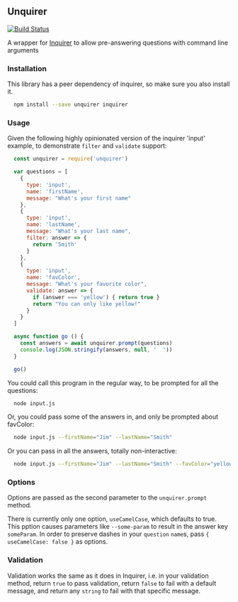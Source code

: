 ## Unquirer

[![Build Status](https://travis-ci.org/antony/unquirer.svg?branch=master)](https://travis-ci.org/antony/unquirer)

A wrapper for [Inquirer](https://www.npmjs.com/package/inquirer) to allow pre-answering questions with command line arguments

### Installation

This library has a peer dependency of inquirer, so make sure you also install it.

```bash
  npm install --save unquirer inquirer
```

### Usage

Given the following highly opinionated version of the inquirer 'input' example, to demonstrate `filter` and `validate` support:

```javascript
  const unquirer = require('unquirer')

  var questions = [
    {
      type: 'input',
      name: 'firstName',
      message: "What's your first name"
    },
    {
      type: 'input',
      name: 'lastName',
      message: "What's your last name",
      filter: answer => {
        return 'Smith'
      }
    },
    {
      type: 'input',
      name: 'favColor',
      message: "What's your favorite color",
      validate: answer => {
        if (answer === 'yellow') { return true }
        return "You can only like yellow!"
      }
    }
  ]

  async function go () {
    const answers = await unquirer.prompt(questions)
    console.log(JSON.stringify(answers, null, '  '))
  }

  go()
```

You could call this program in the regular way, to be prompted for all the questions:

```bash
  node input.js
```

Or, you could pass some of the answers in, and only be prompted about favColor:

```bash
  node input.js --firstName="Jim" --lastName="Smith"
```

Or you can pass in all the answers, totally non-interactive:

```bash
  node input.js --firstName="Jim" --lastName="Smith" --favColor="yellow"
```

### Options

Options are passed as the second parameter to the `unquirer.prompt` method.

There is currently only one option, `useCamelCase`, which defaults to true. This pption causes parameters like `--some-param` to result in the answer key `someParam`. In order to preserve dashes in your `question` `name`s, pass `{ useCamelCase: false }` as options.

### Validation

Validation works the same as it does in Inquirer, i.e. in your validation method, return `true` to pass validation, return `false` to fail with a default message, and return any `string` to fail with that specific message.